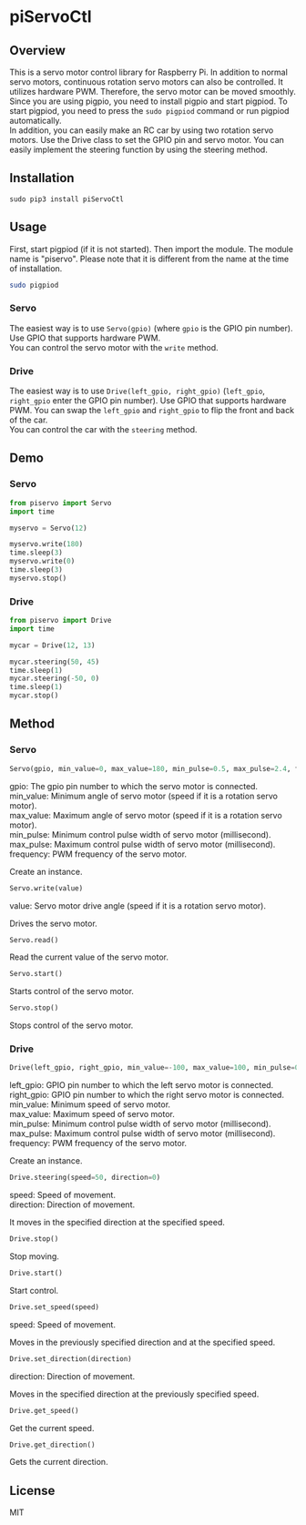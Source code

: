 # piServoCtl

## Overview
This is a servo motor control library for Raspberry Pi. In addition to normal servo motors, continuous rotation servo motors can also be controlled.
It utilizes hardware PWM. Therefore, the servo motor can be moved smoothly. Since you are using pigpio, you need to install pigpio and start pigpiod. To start pigpiod, you need to press the ````sudo pigpiod```` command or run pigpiod automatically.  
In addition, you can easily make an RC car by using two rotation servo motors. Use the Drive class to set the GPIO pin and servo motor. You can easily implement the steering function by using the steering method.  

## Installation

````sudo pip3 install piServoCtl````

## Usage

First, start pigpiod (if it is not started). Then import the module. The module name is "piservo". Please note that it is different from the name at the time of installation.  

````shell:command.sh
sudo pigpiod
````

### Servo

The easiest way is to use ````Servo(gpio)```` (where ````gpio```` is the GPIO pin number). Use GPIO that supports hardware PWM.  
You can control the servo motor with the ````write```` method.

### Drive

The easiest way is to use ````Drive(left_gpio, right_gpio)```` (````left_gpio````, ````right_gpio```` enter the GPIO pin number). Use GPIO that supports hardware PWM. You can swap the ````left_gpio```` and ````right_gpio```` to flip the front and back of the car.  
You can control the car with the ````steering```` method.  

## Demo

### Servo

````python:example.py
from piservo import Servo
import time

myservo = Servo(12)

myservo.write(180)
time.sleep(3)
myservo.write(0)
time.sleep(3)
myservo.stop()
````

### Drive

````python:example.py
from piservo import Drive
import time

mycar = Drive(12, 13)

mycar.steering(50, 45)
time.sleep(1)
mycar.steering(-50, 0)
time.sleep(1)
mycar.stop()
````

## Method

### Servo

````python:example.py
Servo(gpio, min_value=0, max_value=180, min_pulse=0.5, max_pulse=2.4, frequency=50)
````

gpio: The gpio pin number to which the servo motor is connected.  
min_value: Minimum angle of servo motor (speed if it is a rotation servo motor).  
max_value: Maximum angle of servo motor (speed if it is a rotation servo motor).  
min_pulse: Minimum control pulse width of servo motor (millisecond).  
max_pulse: Maximum control pulse width of servo motor (millisecond).  
frequency: PWM frequency of the servo motor.  

Create an instance.  

````python:example.py
Servo.write(value)
````

value: Servo motor drive angle (speed if it is a rotation servo motor).  

Drives the servo motor.  

````python:example.py
Servo.read()
````

Read the current value of the servo motor.

````python:example.py
Servo.start()
````

Starts control of the servo motor.  

````python:example.py
Servo.stop()
````

Stops control of the servo motor.  

### Drive

````python:example.py
Drive(left_gpio, right_gpio, min_value=-100, max_value=100, min_pulse=0.5, max_pulse=2.4, frequency=50)
````

left_gpio: GPIO pin number to which the left servo motor is connected.  
right_gpio: GPIO pin number to which the right servo motor is connected.  
min_value: Minimum speed of servo motor.  
max_value: Maximum speed of servo motor.  
min_pulse: Minimum control pulse width of servo motor (millisecond).  
max_pulse: Maximum control pulse width of servo motor (millisecond).  
frequency: PWM frequency of the servo motor.  

Create an instance.  

````python:example.py
Drive.steering(speed=50, direction=0)
````

speed: Speed of movement.  
direction: Direction of movement.  

It moves in the specified direction at the specified speed.  

````python:example.py
Drive.stop()
````

Stop moving.  

````python:example.py
Drive.start()
````

Start control.  

````python:example.py
Drive.set_speed(speed)
````

speed: Speed of movement.  

Moves in the previously specified direction and at the specified speed.  

````python:example.py
Drive.set_direction(direction)
````

direction: Direction of movement.  

Moves in the specified direction at the previously specified speed.  

````python:example.py
Drive.get_speed()
````

Get the current speed.  

````python:example.py
Drive.get_direction()
````

Gets the current direction.  

## License

MIT
